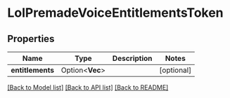 # LolPremadeVoiceEntitlementsToken

## Properties

Name | Type | Description | Notes
------------ | ------------- | ------------- | -------------
**entitlements** | Option<**Vec<String>**> |  | [optional]

[[Back to Model list]](../README.md#documentation-for-models) [[Back to API list]](../README.md#documentation-for-api-endpoints) [[Back to README]](../README.md)


